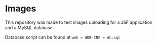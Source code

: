# Images
This repository was made to test images uploading for a JSF application and a MySQL database.

Database script can be found at ```web > WEB-INF > db.sql```